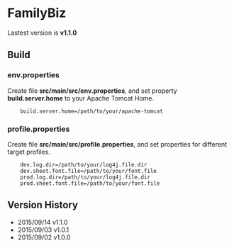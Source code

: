FamilyBiz
===============
Lastest version is **v1.1.0**

## Build

### env.properties
Create file **src/main/src/env.properties**, and set property **build.server.home** to your Apache Tomcat Home.

        build.server.home=/path/to/your/apache-tomcat

### profile.properties
Create file **src/main/src/profile.properties**, and set properties for different target profiles.

        dev.log.dir=/path/to/your/log4j.file.dir
        dev.sheet.font.file=/path/to/your/font.file
        prod.log.dir=/path/to/your/log4j.file.dir
        prod.sheet.font.file=/path/to/your/font.file

## Version History
* 2015/09/14 v1.1.0
* 2015/09/03 v1.0.1
* 2015/09/02 v1.0.0

